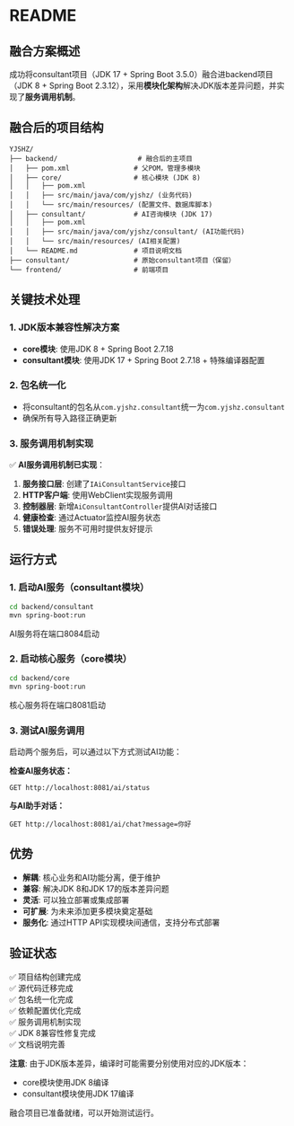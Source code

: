 # README

## 融合方案概述

成功将consultant项目（JDK 17 + Spring Boot 3.5.0）融合进backend项目（JDK 8 + Spring Boot 2.3.12），采用**模块化架构**解决JDK版本差异问题，并实现了**服务调用机制**。

## 融合后的项目结构

```
YJSHZ/
├── backend/                    # 融合后的主项目
│   ├── pom.xml                # 父POM，管理多模块
│   ├── core/                  # 核心模块 (JDK 8)
│   │   ├── pom.xml
│   │   ├── src/main/java/com/yjshz/ (业务代码)
│   │   └── src/main/resources/ (配置文件、数据库脚本)
│   ├── consultant/            # AI咨询模块 (JDK 17)
│   │   ├── pom.xml
│   │   ├── src/main/java/com/yjshz/consultant/ (AI功能代码)
│   │   └── src/main/resources/ (AI相关配置)
│   └── README.md              # 项目说明文档
├── consultant/                # 原始consultant项目（保留）
└── frontend/                  # 前端项目
```

## 关键技术处理

### 1. JDK版本兼容性解决方案

- **core模块**: 使用JDK 8 + Spring Boot 2.7.18
- **consultant模块**: 使用JDK 17 + Spring Boot 2.7.18 + 特殊编译器配置

### 2. 包名统一化

- 将consultant的包名从`com.yjshz.consultant`统一为`com.yjshz.consultant`
- 确保所有导入路径正确更新

### 3. 服务调用机制实现

✅ **AI服务调用机制已实现**：

1. **服务接口层**: 创建了`IAiConsultantService`接口
2. **HTTP客户端**: 使用WebClient实现服务调用
3. **控制器层**: 新增`AiConsultantController`提供AI对话接口
4. **健康检查**: 通过Actuator监控AI服务状态
5. **错误处理**: 服务不可用时提供友好提示

## 运行方式

### 1. 启动AI服务（consultant模块）

```bash
cd backend/consultant
mvn spring-boot:run
```

AI服务将在端口8084启动

### 2. 启动核心服务（core模块）

```bash
cd backend/core
mvn spring-boot:run
```

核心服务将在端口8081启动

### 3. 测试AI服务调用

启动两个服务后，可以通过以下方式测试AI功能：

**检查AI服务状态：**

```
GET http://localhost:8081/ai/status
```

**与AI助手对话：**

```
GET http://localhost:8081/ai/chat?message=你好
```

## 优势

- **解耦**: 核心业务和AI功能分离，便于维护
- **兼容**: 解决JDK 8和JDK 17的版本差异问题
- **灵活**: 可以独立部署或集成部署
- **可扩展**: 为未来添加更多模块奠定基础
- **服务化**: 通过HTTP API实现模块间通信，支持分布式部署

## 验证状态

✅ 项目结构创建完成  
✅ 源代码迁移完成  
✅ 包名统一化完成  
✅ 依赖配置优化完成  
✅ 服务调用机制实现  
✅ JDK 8兼容性修复完成  
✅ 文档说明完善  

**注意**: 由于JDK版本差异，编译时可能需要分别使用对应的JDK版本：

- core模块使用JDK 8编译
- consultant模块使用JDK 17编译

融合项目已准备就绪，可以开始测试运行。